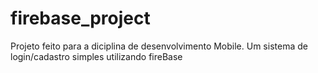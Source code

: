# firebase_project

Projeto feito para a diciplina de desenvolvimento Mobile. Um sistema de login/cadastro simples utilizando fireBase
